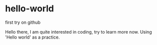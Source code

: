# hello-world
first try on github

Hello there, I am quite interested in coding, try to learn more now.
Using 'Hello world' as a practice.

